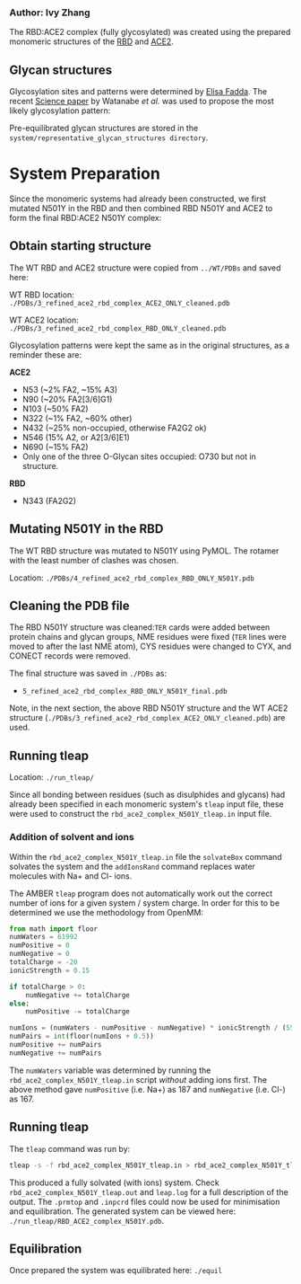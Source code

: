 ### Author: Ivy Zhang

The RBD:ACE2 complex (fully glycosylated) was created using the prepared monomeric structures of the [RBD](https://github.com/choderalab/vir-antibody-structure-preparation/blob/main/systems/rbd_ace2_complex/WT/PDBs/3_refined_ace2_rbd_complex_RBD_ONLY_cleaned.pdb) and [ACE2](https://github.com/choderalab/vir-antibody-structure-preparation/blob/main/systems/rbd_ace2_complex/WT/PDBs/3_refined_ace2_rbd_complex_ACE2_ONLY_cleaned.pdb).

## Glycan structures

Glycosylation sites and patterns were determined by [Elisa Fadda](https://www.maynoothuniversity.ie/people/elisa-fadda). The recent [Science paper](https://science.sciencemag.org/content/early/2020/05/01/science.abb9983) by Watanabe *et al.* was used to propose the most likely glycosylation pattern:

Pre-equilibrated glycan structures are stored in the `system/representative_glycan_structures directory`.

# System Preparation

Since the monomeric systems had already been constructed, we first mutated N501Y in the RBD and then combined RBD N501Y and ACE2 to form the final RBD:ACE2 N501Y complex:

## Obtain starting structure

The WT RBD and ACE2 structure were copied from `../WT/PDBs` and saved here:

WT RBD location: `./PDBs/3_refined_ace2_rbd_complex_ACE2_ONLY_cleaned.pdb`

WT ACE2 location: `./PDBs/3_refined_ace2_rbd_complex_RBD_ONLY_cleaned.pdb`

Glycosylation patterns were kept the same as in the original structures, as a reminder these are:

**ACE2**
* N53 (~2% FA2, ~15% A3)
* N90 (~20% FA2[3/6]G1)
* N103 (~50% FA2)
* N322 (~1% FA2, ~60% other)
* N432 (~25% non-occupied, otherwise FA2G2 ok)
* N546 (15% A2, or A2[3/6]E1)
* N690 (~15% FA2)
* Only one of the three O-Glycan sites occupied: O730 but not in structure.

**RBD**
* N343 (FA2G2)

## Mutating N501Y in the RBD
The WT RBD structure was mutated to N501Y using PyMOL. The rotamer with the least number of clashes was chosen.

Location: `./PDBs/4_refined_ace2_rbd_complex_RBD_ONLY_N501Y.pdb`

## Cleaning the PDB file

The RBD N501Y structure was cleaned:`TER` cards were added between protein chains and glycan groups, NME residues were fixed (`TER` lines were moved to after the last NME atom), CYS residues were changed to CYX, and CONECT records were removed.

The final structure was saved in `./PDBs` as:

* `5_refined_ace2_rbd_complex_RBD_ONLY_N501Y_final.pdb`

Note, in the next section, the above RBD N501Y structure and the WT ACE2 structure (`./PDBs/3_refined_ace2_rbd_complex_ACE2_ONLY_cleaned.pdb`) are used.

## Running tleap

Location: `./run_tleap/`

Since all bonding between residues (such as disulphides and glycans) had already been specified in each monomeric system's `tleap` input file, these were used to construct the `rbd_ace2_complex_N501Y_tleap.in` input file. 

### Addition of solvent and ions

Within the `rbd_ace2_complex_N501Y_tleap.in` file the `solvateBox` command solvates the system and the `addIonsRand` command replaces water molecules with Na+ and Cl- ions. 

The AMBER `tleap` program does not automatically work out the correct number of ions for a given system / system charge. In order for this to be determined we use the methodology from OpenMM:

```python
from math import floor
numWaters = 61992
numPositive = 0
numNegative = 0 
totalCharge = -20
ionicStrength = 0.15

if totalCharge > 0:
    numNegative += totalCharge
else:
    numPositive -= totalCharge

numIons = (numWaters - numPositive - numNegative) * ionicStrength / (55.4)  # Pure water is about 55.4 molar (depending on temperature)
numPairs = int(floor(numIons + 0.5))
numPositive += numPairs
numNegative += numPairs
```

The `numWaters` variable was determined by running the `rbd_ace2_complex_N501Y_tleap.in` script *without* adding ions first. The above method gave `numPositive` (i.e. Na+) as 187 and `numNegative` (i.e. Cl-) as 167.


## Running tleap

The `tleap` command was run by: 

```bash
tleap -s -f rbd_ace2_complex_N501Y_tleap.in > rbd_ace2_complex_N501Y_tleap.out
```

This produced a fully solvated (with ions) system. Check `rbd_ace2_complex_N501Y_tleap.out` and `leap.log` for a full description of the output. The `.prmtop` and `.inpcrd` files could now be used for minimisation and equilibration. The generated system can be viewed here: `./run_tleap/RBD_ACE2_complex_N501Y.pdb`.

## Equilibration

Once prepared the system was equilibrated here: `./equil`
